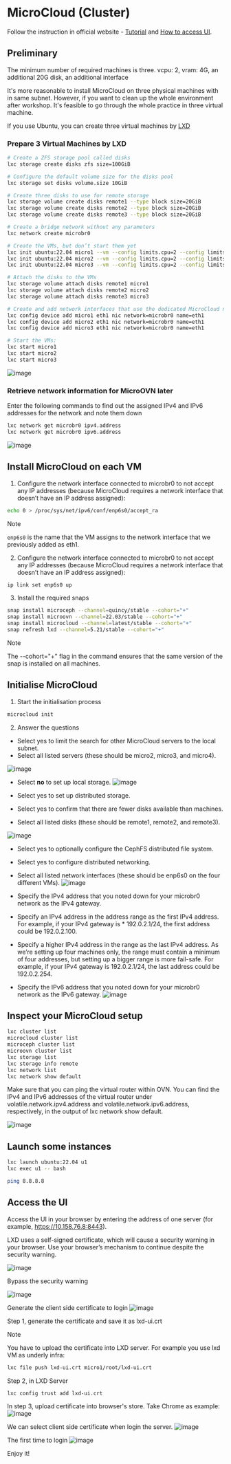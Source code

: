 # MicroCloud (Cluster)

Follow the instruction in official website - [Tutorial](https://canonical-microcloud.readthedocs-hosted.com/en/latest/tutorial/get_started/) and [How to access UI](https://documentation.ubuntu.com/lxd/en/latest/howto/access_ui/). 


## Preliminary

The minimum number of required machines is three. vcpu: 2, vram: 4G, an additional 20G disk, an additional interface

It's more reasonable to install MicroCloud on three physical machines with in same subnet. However, if you want to clean up the whole environment after workshop. It's feasible to go through the whole practice in three virtual machine.

If you use Ubuntu, you can create three virtual machines by [LXD](https://documentation.ubuntu.com/lxd/en/latest/tutorial/first_steps/)

### Prepare 3 Virtual Machines by LXD

```bash
# Create a ZFS storage pool called disks
lxc storage create disks zfs size=100GiB

# Configure the default volume size for the disks pool
lxc storage set disks volume.size 10GiB

# Create three disks to use for remote storage
lxc storage volume create disks remote1 --type block size=20GiB
lxc storage volume create disks remote2 --type block size=20GiB
lxc storage volume create disks remote3 --type block size=20GiB

# Create a bridge network without any parameters
lxc network create microbr0

# Create the VMs, but don’t start them yet
lxc init ubuntu:22.04 micro1 --vm --config limits.cpu=2 --config limits.memory=4GiB
lxc init ubuntu:22.04 micro2 --vm --config limits.cpu=2 --config limits.memory=4GiB
lxc init ubuntu:22.04 micro3 --vm --config limits.cpu=2 --config limits.memory=4GiB

# Attach the disks to the VMs
lxc storage volume attach disks remote1 micro1
lxc storage volume attach disks remote2 micro2
lxc storage volume attach disks remote3 micro3

# Create and add network interfaces that use the dedicated MicroCloud network to each VM
lxc config device add micro1 eth1 nic network=microbr0 name=eth1
lxc config device add micro2 eth1 nic network=microbr0 name=eth1
lxc config device add micro3 eth1 nic network=microbr0 name=eth1

# Start the VMs:
lxc start micro1
lxc start micro2
lxc start micro3
```

![image](https://github.com/chihuilu/ubuntu-workshop/assets/1013484/c80ec890-0b4e-46bc-a09e-70a8ca2f6654)


### Retrieve network information for MicroOVN later

Enter the following commands to find out the assigned IPv4 and IPv6 addresses for the network and note them down

```bash
lxc network get microbr0 ipv4.address
lxc network get microbr0 ipv6.address
```
![image](https://github.com/chihuilu/ubuntu-workshop/assets/1013484/74c36bb6-e43b-47de-ad4d-89c1123c0567)

## Install MicroCloud on each VM

1. Configure the network interface connected to microbr0 to not accept any IP addresses (because MicroCloud requires a network interface that doesn’t have an IP address assigned):

```bash
echo 0 > /proc/sys/net/ipv6/conf/enp6s0/accept_ra
```

> [!NOTE]
> `enp6s0` is the name that the VM assigns to the network interface that we previously added as eth1.

2. Configure the network interface connected to microbr0 to not accept any IP addresses (because MicroCloud requires a network interface that doesn’t have an IP address assigned):

```bash
ip link set enp6s0 up
```

3. Install the required snaps

```bash
snap install microceph --channel=quincy/stable --cohort="+"
snap install microovn --channel=22.03/stable --cohort="+"
snap install microcloud --channel=latest/stable --cohort="+"
snap refresh lxd --channel=5.21/stable --cohort="+"
```

> [!NOTE]
> The --cohort="+" flag in the command ensures that the same version of the snap is installed on all machines.


##  Initialise MicroCloud

1. Start the initialisation process

```bash
microcloud init
```

2. Answer the questions

* Select yes to limit the search for other MicroCloud servers to the local subnet.
* Select all listed servers (these should be micro2, micro3, and micro4).

![image](https://github.com/chihuilu/ubuntu-workshop/assets/1013484/d125fc0a-0215-49f6-b8aa-619abcf6900f)

* Select **no** to set up local storage.
![image](https://github.com/chihuilu/ubuntu-workshop/assets/1013484/d6699e65-a2c9-40b4-8806-2d127410008c)

* Select yes to set up distributed storage.
* Select yes to confirm that there are fewer disks available than machines.
* Select all listed disks (these should be remote1, remote2, and remote3).

![image](https://github.com/chihuilu/ubuntu-workshop/assets/1013484/457110df-f95e-4b91-9ac7-f1cb90e46914)

* Select yes to optionally configure the CephFS distributed file system.
* Select yes to configure distributed networking.
* Select all listed network interfaces (these should be enp6s0 on the four different VMs).
![image](https://github.com/chihuilu/ubuntu-workshop/assets/1013484/2d61aa71-efb2-40e0-b571-1a93478390e0)


* Specify the IPv4 address that you noted down for your microbr0 network as the IPv4 gateway.
* Specify an IPv4 address in the address range as the first IPv4 address. For example, if your IPv4 gateway is * 192.0.2.1/24, the first address could be 192.0.2.100.
* Specify a higher IPv4 address in the range as the last IPv4 address. As we’re setting up four machines only, the range must contain a minimum of four addresses, but setting up a bigger range is more fail-safe. For example, if your IPv4 gateway is 192.0.2.1/24, the last address could be 192.0.2.254.
* Specify the IPv6 address that you noted down for your microbr0 network as the IPv6 gateway.
![image](https://github.com/chihuilu/ubuntu-workshop/assets/1013484/22603b02-70a1-43de-85c3-6a73289c1805)


## Inspect your MicroCloud setup
```bash
lxc cluster list
microcloud cluster list
microceph cluster list
microovn cluster list
lxc storage list
lxc storage info remote
lxc network list
lxc network show default
```

Make sure that you can ping the virtual router within OVN. You can find the IPv4 and IPv6 addresses of the virtual router under volatile.network.ipv4.address and volatile.network.ipv6.address, respectively, in the output of lxc network show default.

![image](https://github.com/chihuilu/ubuntu-workshop/assets/1013484/b4fc04e4-1ba4-4cd3-b63d-f3420f24533d)


## Launch some instances

```bash
lxc launch ubuntu:22.04 u1
lxc exec u1 -- bash
```

```bash
ping 8.8.8.8
```

## Access the UI

Access the UI in your browser by entering the address of one server (for example, https://10.158.76.8:8443).

LXD uses a self-signed certificate, which will cause a security warning in your browser. Use your browser’s mechanism to continue despite the security warning.

![image](https://github.com/chihuilu/ubuntu-workshop/assets/1013484/4b9843bc-6581-4c08-a596-b827a626557e)

Bypass the security warning

![image](https://github.com/chihuilu/ubuntu-workshop/assets/1013484/4ac7b433-50e0-4353-9bbe-c84e40bcf73f)

Generate the client side certificate to login
![image](https://github.com/chihuilu/ubuntu-workshop/assets/1013484/7b79b8ad-5c20-4898-960c-13b7ab4b8209)

Step 1, generate the certificate and save it as lxd-ui.crt

> [!NOTE]
> You have to upload the certificate into LXD server. For example you use lxd VM as underly infra:
> ```bash
> lxc file push lxd-ui.crt micro1/root/lxd-ui.crt
> ```

Step 2, in LXD Server 

```bash
lxc config trust add lxd-ui.crt
```

In step 3, upload certificate into browser's store. Take Chrome as example:
![image](https://github.com/chihuilu/ubuntu-workshop/assets/1013484/f7b4dcbe-2fb6-4e3e-ac31-bf056caff0c2)

We can select client side certificate when login the server. 
![image](https://github.com/chihuilu/ubuntu-workshop/assets/1013484/c5e36866-652b-4ede-b2d0-15120e006fc1)

The first time to login
![image](https://github.com/chihuilu/ubuntu-workshop/assets/1013484/f1efba5c-3e5a-4ffe-9305-830681dd442b)

Enjoy it!



